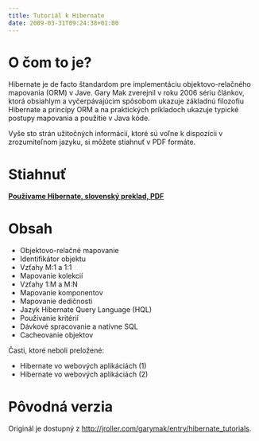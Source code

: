 ```yaml
---
title: Tutoriál k Hibernate
date: 2009-03-31T09:24:38+01:00
---
```


O čom to je?
============

Hibernate je de facto štandardom pre implementáciu objektovo-relačného mapovania (ORM) v Jave. Gary Mak zverejnil v roku 2006 sériu článkov, ktorá obsiahlym a vyčerpávajúcim spôsobom ukazuje základnú filozofiu Hibernate a princípy ORM a na praktických príkladoch ukazuje typické postupy mapovania a použitie v Java kóde.

Vyše sto strán užitočných informácií, ktoré sú voľne k dispozícii v zrozumiteľnom jazyku, si môžete stiahnuť v PDF formáte.

Stiahnuť
========

[**Používame Hibernate, slovenský preklad, PDF**](hibernate.pdf)

Obsah
=====

* Objektovo-relačné mapovanie
* Identifikátor objektu
* Vzťahy M:1 a 1:1
* Mapovanie kolekcií
* Vzťahy 1:M a M:N
* Mapovanie komponentov
* Mapovanie dedičnosti
* Jazyk Hibernate Query Language (HQL)
* Používanie kritérií
* Dávkové spracovanie a natívne SQL
* Cacheovanie objektov

Časti, ktoré neboli preložené:

* Hibernate vo webových aplikáciách (1)
* Hibernate vo webových aplikáciách (2)

Pôvodná verzia
==============

Originál je dostupný z http://jroller.com/garymak/entry/hibernate_tutorials.